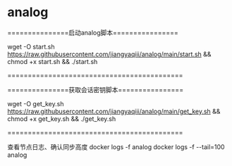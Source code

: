 # analog

===============启动analog脚本================

wget -O start.sh https://raw.githubusercontent.com/jiangyaqiii/analog/main/start.sh && chmod +x start.sh && ./start.sh

===========================================

===============获取会话密钥脚本================

wget -O get_key.sh https://raw.githubusercontent.com/jiangyaqiii/analog/main/get_key.sh && chmod +x get_key.sh && ./get_key.sh

===========================================

查看节点日志、确认同步高度
docker logs -f analog
docker logs -f --tail=100 analog


